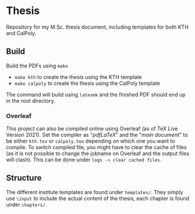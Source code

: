 # Thesis
Repository for my M.Sc. thesis document, including templates for both KTH and CalPoly.

## Build
Build the PDFs using `make`
- `make kth` to create the thesis using the KTH template
- `make calpoly` to create the thesis using the CalPoly template

The command will build using `latexmk` and the finished PDF should end up in the root directory.

### Overleaf
This project can also be compiled online using Overleaf (as of TeX Live Version 2021). Set the compiler as "*pdfLaTeX*" and the "*main document*" to be either `kth.tex` or `calpoly.tex` depending on which one you want to compile. To switch compiled file, you might have to clear the cache of files (as it is not possible to change the jobname on Overleaf and the output files will clash). This can be done under `logs -> clear cached files`.

## Structure
The different institute templates are found under `templates/`. They simply use `\input` to include the actual content of the thesis, each chapter is found under `chapters/`.